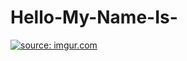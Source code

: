 # Hello-My-Name-Is-
<a href="https://imgur.com/42YwuZd"><img src="https://i.imgur.com/42YwuZd.jpg" title="source: imgur.com" /></a>
